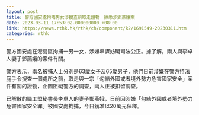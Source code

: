 ```yaml
---
layout: post
title: 警方國安處拘兩男女涉搜查前取走證物　據悉涉鄧燕娥案
date: 2023-03-11 17:53:02.000000000 +08:00
link: https://news.rthk.hk/rthk/ch/component/k2/1691549-20230311.htm
categories: rthk
---
```


警方國安處在港島區拘捕一男一女，涉嫌串謀妨礙司法公正。據了解，兩人與李卓人妻子鄧燕娥的案件有關。

警方表示，兩名被捕人士分別是63歲女子及65歲男子，他們日前涉嫌在警方持法庭手令搜查一個處所之前，取走與一宗「勾結外國或者境外勢力危害國家安全」案件有關的證物，企圖阻礙警方的調查，兩人正被扣留調查。

已解散的職工盟秘書長李卓人的妻子鄧燕娥，日前因涉嫌「勾結外國或者境外勢力危害國家安全罪」被國安處拘捕，今日獲准以20萬元保釋。
